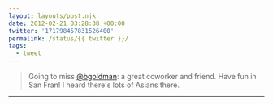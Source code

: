 ```yaml
---
layout: layouts/post.njk
date: 2012-02-21 03:28:38 +00:00
twitter: '171798457831526400'
permalink: /status/{{ twitter }}/
tags: 
  - tweet
---
```


> Going to miss [@bgoldman](https://twitter.com/bgoldman): a great coworker and friend. Have fun in San Fran! I heard there's lots of Asians there.

---

